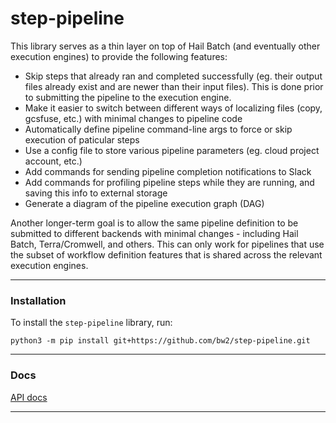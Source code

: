# step-pipeline


This library serves as a thin layer on top of Hail Batch (and eventually other execution engines) 
to provide the following features:

- Skip steps that already ran and completed successfully (eg. their output files already exist and are newer than their input files). This is done prior to submitting the pipeline to the execution engine.
- Make it easier to switch between different ways of localizing files (copy, gcsfuse, etc.) with minimal changes to pipeline code
- Automatically define pipeline command-line args to force or skip execution of paticular steps
- Use a config file to store various pipeline parameters (eg. cloud project account, etc.)
- Add commands for sending pipeline completion notifications to Slack
- Add commands for profiling pipeline steps while they are running, and saving this info to external storage 
- Generate a diagram of the pipeline execution graph (DAG)

Another longer-term goal is to allow the same pipeline definition to be submitted to different 
backends with minimal changes - including Hail Batch, Terra/Cromwell, and others. 
This can only work for pipelines that use the subset of workflow definition features that is shared
across the relevant execution engines.  

---

### Installation

To install the `step-pipeline` library, run:
```
python3 -m pip install git+https://github.com/bw2/step-pipeline.git
```

---

### Docs

[API docs](https://bw2.github.io/step-pipeline/docs/_build/html/index.html)

---
